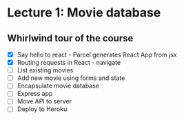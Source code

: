 # Lecture 1: Movie database

## Whirlwind tour of the course

* [x] Say hello to react - Parcel generates React App from jsx
* [x] Routing requests in React - navigate
* [ ] List existing movies
* [ ] Add new movie using forms and state
* [ ] Encapsulate movie database
* [ ] Express app
* [ ] Move API to server
* [ ] Deploy to Heroku
